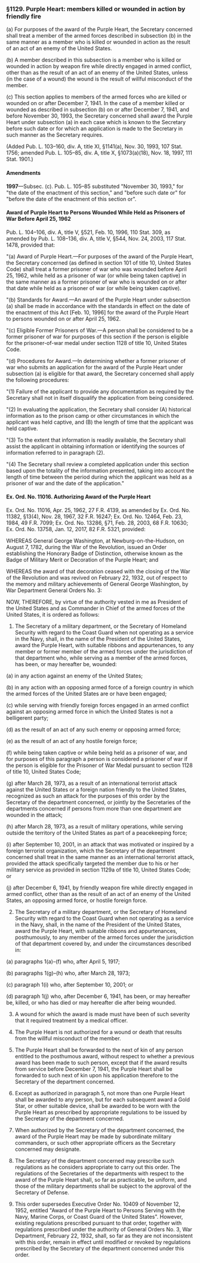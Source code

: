 ### §1129. Purple Heart: members killed or wounded in action by friendly fire ###

(a) For purposes of the award of the Purple Heart, the Secretary concerned shall treat a member of the armed forces described in subsection (b) in the same manner as a member who is killed or wounded in action as the result of an act of an enemy of the United States.

(b) A member described in this subsection is a member who is killed or wounded in action by weapon fire while directly engaged in armed conflict, other than as the result of an act of an enemy of the United States, unless (in the case of a wound) the wound is the result of willful misconduct of the member.

(c) This section applies to members of the armed forces who are killed or wounded on or after December 7, 1941. In the case of a member killed or wounded as described in subsection (b) on or after December 7, 1941, and before November 30, 1993, the Secretary concerned shall award the Purple Heart under subsection (a) in each case which is known to the Secretary before such date or for which an application is made to the Secretary in such manner as the Secretary requires.

(Added Pub. L. 103–160, div. A, title XI, §1141(a), Nov. 30, 1993, 107 Stat. 1756; amended Pub. L. 105–85, div. A, title X, §1073(a)(18), Nov. 18, 1997, 111 Stat. 1901.)

#### Amendments ####

**1997**—Subsec. (c). Pub. L. 105–85 substituted "November 30, 1993," for "the date of the enactment of this section," and "before such date or" for "before the date of the enactment of this section or".

#### Award of Purple Heart to Persons Wounded While Held as Prisoners of War Before April 25, 1962 ####

Pub. L. 104–106, div. A, title V, §521, Feb. 10, 1996, 110 Stat. 309, as amended by Pub. L. 108–136, div. A, title V, §544, Nov. 24, 2003, 117 Stat. 1478, provided that:

"(a) Award of Purple Heart.—For purposes of the award of the Purple Heart, the Secretary concerned (as defined in section 101 of title 10, United States Code) shall treat a former prisoner of war who was wounded before April 25, 1962, while held as a prisoner of war (or while being taken captive) in the same manner as a former prisoner of war who is wounded on or after that date while held as a prisoner of war (or while being taken captive).

"(b) Standards for Award.—An award of the Purple Heart under subsection (a) shall be made in accordance with the standards in effect on the date of the enactment of this Act [Feb. 10, 1996] for the award of the Purple Heart to persons wounded on or after April 25, 1962.

"(c) Eligible Former Prisoners of War.—A person shall be considered to be a former prisoner of war for purposes of this section if the person is eligible for the prisoner-of-war medal under section 1128 of title 10, United States Code.

"(d) Procedures for Award.—In determining whether a former prisoner of war who submits an application for the award of the Purple Heart under subsection (a) is eligible for that award, the Secretary concerned shall apply the following procedures:

"(1) Failure of the applicant to provide any documentation as required by the Secretary shall not in itself disqualify the application from being considered.

"(2) In evaluating the application, the Secretary shall consider (A) historical information as to the prison camp or other circumstances in which the applicant was held captive, and (B) the length of time that the applicant was held captive.

"(3) To the extent that information is readily available, the Secretary shall assist the applicant in obtaining information or identifying the sources of information referred to in paragraph (2).

"(4) The Secretary shall review a completed application under this section based upon the totality of the information presented, taking into account the length of time between the period during which the applicant was held as a prisoner of war and the date of the application."

#### Ex. Ord. No. 11016. Authorizing Award of the Purple Heart ####

Ex. Ord. No. 11016, Apr. 25, 1962, 27 F.R. 4139, as amended by Ex. Ord. No. 11382, §13(4), Nov. 28, 1967, 32 F.R. 16247; Ex. Ord. No. 12464, Feb. 23, 1984, 49 F.R. 7099; Ex. Ord. No. 13286, §71, Feb. 28, 2003, 68 F.R. 10630; Ex. Ord. No. 13758, Jan. 12, 2017, 82 F.R. 5321, provided:

WHEREAS General George Washington, at Newburg-on-the-Hudson, on August 7, 1782, during the War of the Revolution, issued an Order establishing the Honorary Badge of Distinction, otherwise known as the Badge of Military Merit or Decoration of the Purple Heart; and

WHEREAS the award of that decoration ceased with the closing of the War of the Revolution and was revived on February 22, 1932, out of respect to the memory and military achievements of General George Washington, by War Department General Orders No. 3:

NOW, THEREFORE, by virtue of the authority vested in me as President of the United States and as Commander in Chief of the armed forces of the United States, it is ordered as follows:

1. The Secretary of a military department, or the Secretary of Homeland Security with regard to the Coast Guard when not operating as a service in the Navy, shall, in the name of the President of the United States, award the Purple Heart, with suitable ribbons and appurtenances, to any member or former member of the armed forces under the jurisdiction of that department who, while serving as a member of the armed forces, has been, or may hereafter be, wounded:

(a) in any action against an enemy of the United States;

(b) in any action with an opposing armed force of a foreign country in which the armed forces of the United States are or have been engaged;

(c) while serving with friendly foreign forces engaged in an armed conflict against an opposing armed force in which the United States is not a belligerent party;

(d) as the result of an act of any such enemy or opposing armed force;

(e) as the result of an act of any hostile foreign force;

(f) while being taken captive or while being held as a prisoner of war, and for purposes of this paragraph a person is considered a prisoner of war if the person is eligible for the Prisoner of War Medal pursuant to section 1128 of title 10, United States Code;

(g) after March 28, 1973, as a result of an international terrorist attack against the United States or a foreign nation friendly to the United States, recognized as such an attack for the purposes of this order by the Secretary of the department concerned, or jointly by the Secretaries of the departments concerned if persons from more than one department are wounded in the attack;

(h) after March 28, 1973, as a result of military operations, while serving outside the territory of the United States as part of a peacekeeping force;

(i) after September 10, 2001, in an attack that was motivated or inspired by a foreign terrorist organization, which the Secretary of the department concerned shall treat in the same manner as an international terrorist attack, provided the attack specifically targeted the member due to his or her military service as provided in section 1129a of title 10, United States Code; or

(j) after December 6, 1941, by friendly weapon fire while directly engaged in armed conflict, other than as the result of an act of an enemy of the United States, an opposing armed force, or hostile foreign force.

2. The Secretary of a military department, or the Secretary of Homeland Security with regard to the Coast Guard when not operating as a service in the Navy, shall, in the name of the President of the United States, award the Purple Heart, with suitable ribbons and appurtenances, posthumously, to any member of the armed forces under the jurisdiction of that department covered by, and under the circumstances described in:

(a) paragraphs 1(a)–(f) who, after April 5, 1917;

(b) paragraphs 1(g)–(h) who, after March 28, 1973;

(c) paragraph 1(i) who, after September 10, 2001; or

(d) paragraph 1(j) who, after December 6, 1941, has been, or may hereafter be, killed, or who has died or may hereafter die after being wounded.

3. A wound for which the award is made must have been of such severity that it required treatment by a medical officer.

4. The Purple Heart is not authorized for a wound or death that results from the willful misconduct of the member.

5. The Purple Heart shall be forwarded to the next of kin of any person entitled to the posthumous award, without respect to whether a previous award has been made to such person, except that if the award results from service before December 7, 1941, the Purple Heart shall be forwarded to such next of kin upon his application therefore to the Secretary of the department concerned.

6. Except as authorized in paragraph 5, not more than one Purple Heart shall be awarded to any person, but for each subsequent award a Gold Star, or other suitable device, shall be awarded to be worn with the Purple Heart as prescribed by appropriate regulations to be issued by the Secretary of the department concerned.

7. When authorized by the Secretary of the department concerned, the award of the Purple Heart may be made by subordinate military commanders, or such other appropriate officers as the Secretary concerned may designate.

8. The Secretary of the department concerned may prescribe such regulations as he considers appropriate to carry out this order. The regulations of the Secretaries of the departments with respect to the award of the Purple Heart shall, so far as practicable, be uniform, and those of the military departments shall be subject to the approval of the Secretary of Defense.

9. This order supersedes Executive Order No. 10409 of November 12, 1952, entitled "Award of the Purple Heart to Persons Serving with the Navy, Marine Corps, or Coast Guard of the United States". However, existing regulations prescribed pursuant to that order, together with regulations prescribed under the authority of General Orders No. 3, War Department, February 22, 1932, shall, so far as they are not inconsistent with this order, remain in effect until modified or revoked by regulations prescribed by the Secretary of the department concerned under this order.